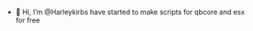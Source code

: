- 👋 Hi, I’m @Harleykirbs
 have started to make scripts for qbcore and esx for free

<!---
Harleykirbs/Harleykirbs is a ✨ special ✨ repository because its `README.md` (this file) appears on your GitHub profile.
You can click the Preview link to take a look at your changes.
--->
